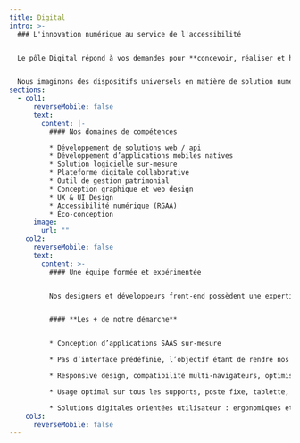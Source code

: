 ```yaml
---
title: Digital
intro: >-
  ### L'innovation numérique au service de l'accessibilité


  Le pôle Digital répond à vos demandes pour **concevoir, réaliser et héberger** vos solutions digitales. Notre point fort : une expertise en accessibilité numérique. 


  Nous imaginons des dispositifs universels en matière de solution numérique d’accessibilité. Afin de répondre à vos besoins, nous concevons des **outils numériques sur-mesure**.
sections:
  - col1:
      reverseMobile: false
      text:
        content: |-
          #### Nos domaines de compétences

          * Développement de solutions web / api
          * Développement d’applications mobiles natives
          * Solution logicielle sur-mesure
          * Plateforme digitale collaborative
          * Outil de gestion patrimonial
          * Conception graphique et web design
          * UX & UI Design
          * Accessibilité numérique (RGAA)
          * Éco-conception
      image:
        url: ""
    col2:
      reverseMobile: false
      text:
        content: >-
          #### Une équipe formée et expérimentée


          Nos designers et développeurs front-end possèdent une expertise forte et proposent nativement des livrables à haut niveau de compatibilité avec les critères du WCAG de niveau A et AA.


          #### **Les + de notre démarche**


          * Conception d’applications SAAS sur-mesure

          * Pas d’interface prédéfinie, l’objectif étant de rendre nos solutions logicielles calibrées selon les besoins et le moins hermétique aux changements

          * Responsive design, compatibilité multi-navigateurs, optimisations des ressources média et scripts

          * Usage optimal sur tous les supports, poste fixe, tablette, smartphone et navigateurs de dernières générations

          * Solutions digitales orientées utilisateur : ergonomiques et intuitives
    col3:
      reverseMobile: false
---
```

